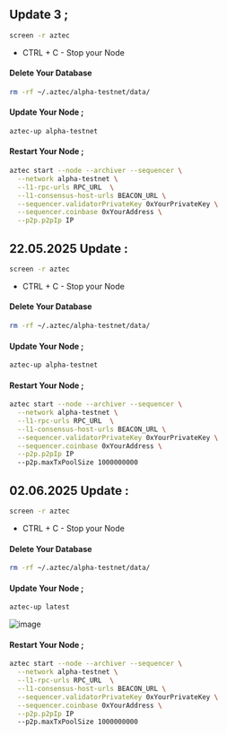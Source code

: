 ## Update 3 ; 

```bash
screen -r aztec
```

- CTRL + C - Stop your Node

#### Delete Your Database 

```bash
rm -rf ~/.aztec/alpha-testnet/data/
```

#### Update Your Node ; 

```bash
aztec-up alpha-testnet
```
#### Restart Your Node ; 

```bash
aztec start --node --archiver --sequencer \
  --network alpha-testnet \
  --l1-rpc-urls RPC_URL  \
  --l1-consensus-host-urls BEACON_URL \
  --sequencer.validatorPrivateKey 0xYourPrivateKey \
  --sequencer.coinbase 0xYourAddress \
  --p2p.p2pIp IP
```



## 22.05.2025 Update : 

```bash
screen -r aztec
```
- CTRL + C - Stop your Node

#### Delete Your Database 

```bash
rm -rf ~/.aztec/alpha-testnet/data/
```

#### Update Your Node ; 

```bash
aztec-up alpha-testnet
```
#### Restart Your Node ; 

```bash
aztec start --node --archiver --sequencer \
  --network alpha-testnet \
  --l1-rpc-urls RPC_URL  \
  --l1-consensus-host-urls BEACON_URL \
  --sequencer.validatorPrivateKey 0xYourPrivateKey \
  --sequencer.coinbase 0xYourAddress \
  --p2p.p2pIp IP
  --p2p.maxTxPoolSize 1000000000
```

## 02.06.2025 Update : 

```bash
screen -r aztec
```
- CTRL + C - Stop your Node

#### Delete Your Database 

```bash
rm -rf ~/.aztec/alpha-testnet/data/
```

#### Update Your Node ; 

```bash
aztec-up latest
```
![image](https://github.com/user-attachments/assets/0bdd9052-64cb-4909-bc6e-9100f5987b57)


#### Restart Your Node ; 

```bash
aztec start --node --archiver --sequencer \
  --network alpha-testnet \
  --l1-rpc-urls RPC_URL  \
  --l1-consensus-host-urls BEACON_URL \
  --sequencer.validatorPrivateKey 0xYourPrivateKey \
  --sequencer.coinbase 0xYourAddress \
  --p2p.p2pIp IP
  --p2p.maxTxPoolSize 1000000000
```


